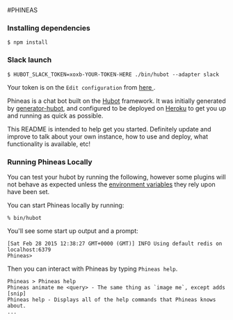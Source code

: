 #PHINEAS


### Installing dependencies
    $ npm install

### Slack launch

    $ HUBOT_SLACK_TOKEN=xoxb-YOUR-TOKEN-HERE ./bin/hubot --adapter slack

Your token is on the `Edit configuration` from <a href="https://fintech-hackaton.slack.com/apps/A0F7YS25R-bots"> here </a>.



Phineas is a chat bot built on the [Hubot][hubot] framework. It was
initially generated by [generator-hubot][generator-hubot], and configured to be
deployed on [Heroku][heroku] to get you up and running as quick as possible.

This README is intended to help get you started. Definitely update and improve
to talk about your own instance, how to use and deploy, what functionality is
available, etc!

[heroku]: http://www.heroku.com
[hubot]: http://hubot.github.com
[generator-hubot]: https://github.com/github/generator-hubot

### Running Phineas Locally

You can test your hubot by running the following, however some plugins will not
behave as expected unless the [environment variables](#configuration) they rely
upon have been set.

You can start Phineas locally by running:

    % bin/hubot

You'll see some start up output and a prompt:

    [Sat Feb 28 2015 12:38:27 GMT+0000 (GMT)] INFO Using default redis on localhost:6379
    Phineas>

Then you can interact with Phineas by typing `Phineas help`.

    Phineas > Phineas help
    Phineas animate me <query> - The same thing as `image me`, except adds [snip]
    Phineas help - Displays all of the help commands that Phineas knows about.
    ...
